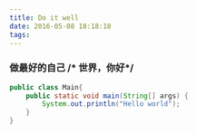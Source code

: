 ```yaml
---
title: Do it well
date: 2016-05-08 18:18:18
tags: 
---
```


### 做最好的自己 /* 世界，你好*/
``` java
public class Main{
    public static void main(String[] args) {
        System.out.println("Hello world");
    }
}
```